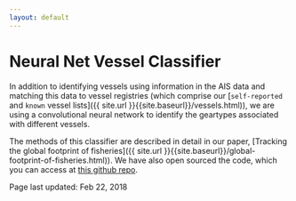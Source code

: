 ```yaml
---
layout: default
---
```


# Neural Net Vessel Classifier

In addition to identifying vessels using information in the AIS data and matching this data to vessel registries (which comprise our [`self-reported` and `known` vessel lists]({{ site.url }}{{site.baseurl}}/vessels.html)), we are using a convolutional neural network to identify the geartypes associated with different vessels.

The methods of this classifier are described in detail in our paper, [Tracking the global footprint of fisheries]({{ site.url }}{{site.baseurl}}/global-footprint-of-fisheries.html)). We have also open sourced the code, which you can access at [this github repo](https://github.com/GlobalFishingWatch/vessel-classification).

Page last updated: Feb 22, 2018
